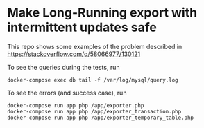 # Make Long-Running export with intermittent updates safe

This repo shows some examples of the problem described in 
https://stackoverflow.com/q/58066977/130121

To see the queries during the tests, run

	docker-compose exec db tail -f /var/log/mysql/query.log

To see the errors (and success case), run 

	docker-compose run app php /app/exporter.php
	docker-compose run app php /app/exporter_transaction.php
	docker-compose run app php /app/exporter_temporary_table.php



